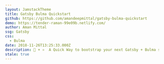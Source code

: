 ```yaml
---
layout: JamstackTheme
title: Gatsby Bulma Quickstart
github: https://github.com/amandeepmittal/gatsby-bulma-quickstart
demo: https://tender-raman-99e09b.netlify.com/
author: Aman Mittal
ssg: Gatsby
css:
  - Bulma
date: 2018-11-26T13:25:33.000Z
description: 🚀 + ⚛️  A Quick Way to bootstrap your next Gatsby + Bulma site.
stale: true
---
```

